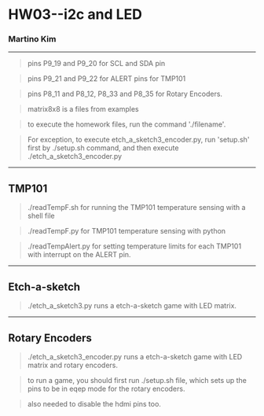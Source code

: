 # HW03--i2c and LED
### Martino Kim

---

> pins P9_19 and P9_20 for SCL and SDA pin

> pins P9_21 and P9_22 for ALERT pins for TMP101

> pins P8_11 and P8_12, P8_33 and P8_35 for Rotary Encoders.

>matrix8x8 is a files from examples

> to execute the homework files, run the command './filename'.

> For exception, to execute etch_a_sketch3_encoder.py, run 'setup.sh' first by ./setup.sh command, and then execute ./etch_a_sketch3_encoder.py


---

## TMP101

> ./readTempF.sh for running the TMP101 temperature sensing with a shell file

> ./readTempF.py for TMP101 temperature sensing with python

> ./readTempAlert.py for setting temperature limits for each TMP101 with interrupt on the ALERT pin.

---

## Etch-a-sketch

> ./etch_a_sketch3.py runs a etch-a-sketch game with LED matrix. 

---

## Rotary Encoders

> ./etch_a_sketch3_encoder.py runs a etch-a-sketch game with LED matrix and rotary encoders.

> to run a game, you should first run ./setup.sh file, which sets up the pins to be in eqep mode for the rotary encoders.

> also needed to disable the hdmi pins too.

